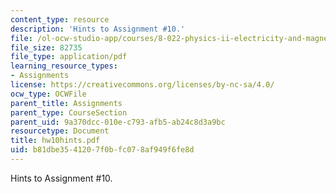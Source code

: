 ```yaml
---
content_type: resource
description: 'Hints to Assignment #10.'
file: /ol-ocw-studio-app/courses/8-022-physics-ii-electricity-and-magnetism-fall-2002/b81dbe3541207f0bfc078af949f6fe8d_hw10hints.pdf
file_size: 82735
file_type: application/pdf
learning_resource_types:
- Assignments
license: https://creativecommons.org/licenses/by-nc-sa/4.0/
ocw_type: OCWFile
parent_title: Assignments
parent_type: CourseSection
parent_uid: 9a370dcc-010e-c793-afb5-ab24c8d3a9bc
resourcetype: Document
title: hw10hints.pdf
uid: b81dbe35-4120-7f0b-fc07-8af949f6fe8d
---
```

Hints to Assignment #10.